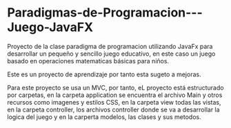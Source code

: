# Paradigmas-de-Programacion---Juego-JavaFX

Proyecto de la clase paradigma de programacion utilizando JavaFx para desarrollar un pequeño y sencillo juego educativo, en este caso un juego basado en 
operaciones matematicas básicas para niños.

Este es un proyecto de aprendizaje por tanto esta sugeto a mejoras.

Para este proyecto se usa un MVC, por tanto, eL proyecto está estructurado por carpetas, en la carpeta application se encuentra el archivo Main y 
otros recursos como imagenes y estilos CSS, en la carpeta view todas las vistas, en la carpeta controller, los archivos controller donde se va a desarrollar la logica del juego y en la carperta modelos, las clases y sus metodos.
